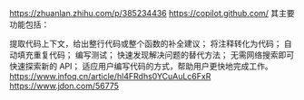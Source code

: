 https://zhuanlan.zhihu.com/p/385234436
https://copilot.github.com/
其主要功能包括：

提取代码上下文，给出整行代码或整个函数的补全建议；
将注释转化为代码；
自动填充重复代码；
编写测试；
快速发现解决问题的替代方法；
无需网络搜索即可快速探索新的 API；
适应用户编写代码的方式，帮助用户更快地完成工作。
https://www.infoq.cn/article/hl4FRdhs0YCuAuLc6FxR
https://www.jdon.com/56775
